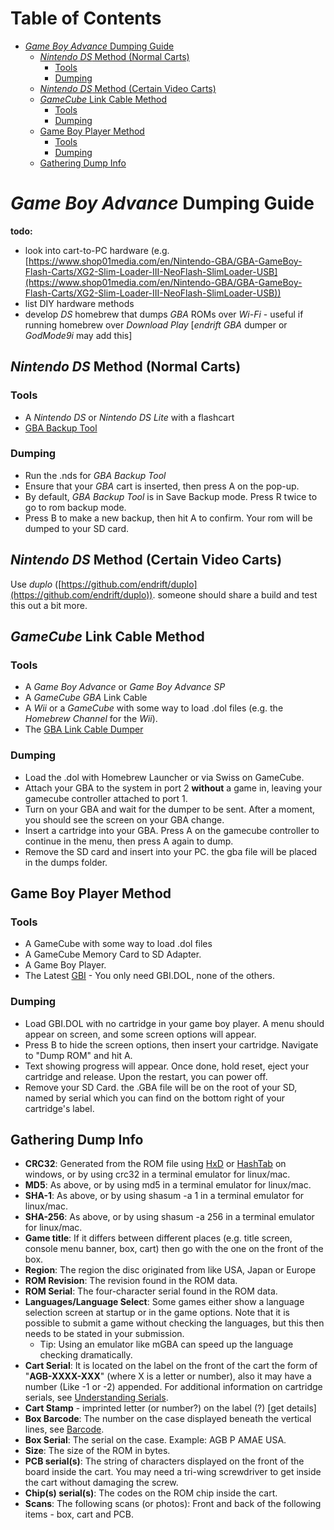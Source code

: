 
# Table of Contents
- [*Game Boy Advance* Dumping Guide](#-game-boy-advance--dumping-guide)
  * [*Nintendo DS* Method (Normal Carts)](#-nintendo-ds--method--normal-carts-)
    + [Tools](#tools)
    + [Dumping](#dumping)
  * [*Nintendo DS* Method (Certain Video Carts)](#-nintendo-ds--method--certain-video-carts-)
  * [*GameCube* Link Cable Method](#-gamecube--link-cable-method)
    + [Tools](#tools-1)
    + [Dumping](#dumping-1)
  * [Game Boy Player Method](#game-boy-player-method)
    + [Tools](#tools-2)
    + [Dumping](#dumping-2)
  * [Gathering Dump Info](#gathering-dump-info)

# *Game Boy Advance* Dumping Guide
**todo:**

-   look into cart-to-PC hardware (e.g.  [https://www.shop01media.com/en/Nintendo-GBA/GBA-GameBoy-Flash-Carts/XG2-Slim-Loader-III-NeoFlash-SlimLoader-USB](https://www.shop01media.com/en/Nintendo-GBA/GBA-GameBoy-Flash-Carts/XG2-Slim-Loader-III-NeoFlash-SlimLoader-USB))
-   list DIY hardware methods
-   develop *DS* homebrew that dumps *GBA* ROMs over *Wi-Fi* - useful if running homebrew over *Download Play* [*endrift GBA* dumper or *GodMode9i* may add this]


## *Nintendo DS* Method (Normal Carts)

### Tools

-   A *Nintendo DS* or *Nintendo DS Lite* with a flashcart
-   [GBA Backup Tool](https://gbatemp.net/download/gba-backup-tool.3228/)

### Dumping

-   Run the .nds for *GBA Backup Tool*
-   Ensure that your *GBA* cart is inserted, then press A on the pop-up.
-   By default, *GBA Backup Tool* is in Save Backup mode. Press R twice to go to rom backup mode.
-   Press B to make a new backup, then hit A to confirm. Your rom will be dumped to your SD card.

## *Nintendo DS* Method (Certain Video Carts)

Use *duplo* ([https://github.com/endrift/duplo](https://github.com/endrift/duplo)). someone should share a build and test this out a bit more.

## *GameCube* Link Cable Method

### Tools

-   A *Game Boy Advance* or *Game Boy Advance SP*
-   A *GameCube GBA* Link Cable
-   A *Wii* or a *GameCube* with some way to load .dol files (e.g. the *Homebrew Channel* for the *Wii*).
-   The  [GBA Link Cable Dumper](https://github.com/FIX94/gba-link-cable-dumper/releases)

### Dumping

-   Load the .dol with Homebrew Launcher or via Swiss on GameCube.
-   Attach your GBA to the system in port 2  **without**  a game in, leaving your gamecube controller attached to port 1.
-   Turn on your GBA and wait for the dumper to be sent. After a moment, you should see the screen on your GBA change.
-   Insert a cartridge into your GBA. Press A on the gamecube controller to continue in the menu, then press A again to dump.
-   Remove the SD card and insert into your PC. the gba file will be placed in the dumps folder.

## Game Boy Player Method

### Tools

-   A GameCube with some way to load .dol files
-   A GameCube Memory Card to SD Adapter.
-   A Game Boy Player.
-   The Latest  [GBI](https://files.extremscorner.org/gamecube/apps/gbi/latest)  - You only need GBI.DOL, none of the others.

### Dumping

-   Load GBI.DOL with no cartridge in your game boy player. A menu should appear on screen, and some screen options will appear.
-   Press B to hide the screen options, then insert your cartridge. Navigate to "Dump ROM" and hit A.
-   Text showing progress will appear. Once done, hold reset, eject your cartridge and release. Upon the restart, you can power off.
-   Remove your SD Card. the .GBA file will be on the root of your SD, named by serial which you can find on the bottom right of your cartridge's label.

## Gathering Dump Info

-   **CRC32**: Generated from the ROM file using  [HxD](https://mh-nexus.de/en/hxd/)  or  [HashTab](http://implbits.com/products/hashtab/)  on windows, or by using crc32 in a terminal emulator for linux/mac.
-   **MD5**: As above, or by using md5 in a terminal emulator for linux/mac.
-   **SHA-1**: As above, or by using shasum -a 1 in a terminal emulator for linux/mac.
-   **SHA-256**: As above, or by using shasum -a 256 in a terminal emulator for linux/mac.
-   **Game title**: If it differs between different places (e.g. title screen, console menu banner, box, cart) then go with the one on the front of the box.
-   **Region**: The region the disc originated from like USA, Japan or Europe
-   **ROM Revision**: The revision found in the ROM data.
-   **ROM Serial**: The four-character serial found in the ROM data.
-   **Languages/Language Select**: Some games either show a language selection screen at startup or in the game options. Note that it is possible to submit a game without checking the languages, but this then needs to be stated in your submission.
    -   Tip: Using an emulator like mGBA can speed up the language checking dramatically.
-   **Cart Serial**: It is located on the label on the front of the cart the form of "**AGB-XXXX-XXX**" (where X is a letter or number), also it may have a number (Like -1 or -2) appended. For additional information on cartridge serials, see  [Understanding Serials](https://wiki.no-intro.org/index.php?title=Understanding_Serials#Nintendo_-_Game_Boy_Advance "Understanding Serials").
-   **Cart Stamp**  - imprinted letter (or number?) on the label (?) [get details]
-   **Box Barcode**: The number on the case displayed beneath the vertical lines, see  [Barcode](http://en.wikipedia.org/wiki/Barcode).
-   **Box Serial**: The serial on the case. Example: AGB P AMAE USA.
-   **Size**: The size of the ROM in bytes.
-   **PCB serial(s)**: The string of characters displayed on the front of the board inside the cart. You may need a tri-wing screwdriver to get inside the cart without damaging the screw.
-   **Chip(s) serial(s)**: The codes on the ROM chip inside the cart.
-   **Scans**: The following scans (or photos): Front and back of the following items - box, cart and PCB.